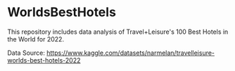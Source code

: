 # WorldsBestHotels

This repository includes data analysis of Travel+Leisure's 100 Best Hotels in the World for 2022.

Data Source: https://www.kaggle.com/datasets/narmelan/travelleisure-worlds-best-hotels-2022

